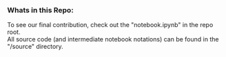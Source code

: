 ### Whats in this Repo:

To see our final contribution, check out the "notebook.ipynb" in the repo root. <br>
All source code (and intermediate notebook notations) can be found in the "/source" directory.
